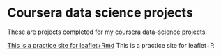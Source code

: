 # Coursera data science projects

These are projects completed for my coursera data-science projects.

[This is a practice site for leaflet+Rmd](URL)
This is a practice site for leaflet+R

